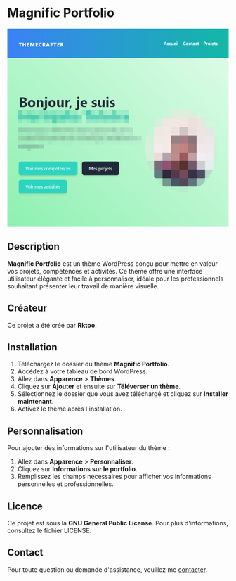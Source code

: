 # Magnific Portfolio
![banner](screenshot.png)

## Description

**Magnific Portfolio** est un thème WordPress conçu pour mettre en valeur vos projets, compétences et activités. Ce thème offre une interface utilisateur élégante et facile à personnaliser, idéale pour les professionnels souhaitant présenter leur travail de manière visuelle.

## Créateur

Ce projet a été créé par **Rktoo**.

## Installation

1. Téléchargez le dossier du thème **Magnific Portfolio**.
2. Accédez à votre tableau de bord WordPress.
3. Allez dans **Apparence** > **Thèmes**.
4. Cliquez sur **Ajouter** et ensuite sur **Téléverser un thème**.
5. Sélectionnez le dossier que vous avez téléchargé et cliquez sur **Installer maintenant**.
6. Activez le thème après l'installation.

## Personnalisation

Pour ajouter des informations sur l'utilisateur du thème :

1. Allez dans **Apparence** > **Personnaliser**.
2. Cliquez sur **Informations sur le portfolio**.
3. Remplissez les champs nécessaires pour afficher vos informations personnelles et professionnelles.

## Licence

Ce projet est sous la **GNU General Public License**. Pour plus d'informations, consultez le fichier LICENSE.

## Contact

Pour toute question ou demande d'assistance, veuillez me [contacter](mailto:heryinjaka72@gmail.com).
